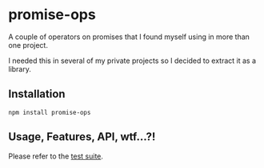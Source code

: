 promise-ops
===========

A couple of operators on promises that I found myself using in more than one project.

I needed this in several of my private projects so I decided to extract it as a library.

Installation
------------

```
npm install promise-ops
```


Usage, Features, API, wtf...?!
------------------------------
Please refer to the [test suite](./spec/utils-p-spec.coffee).

